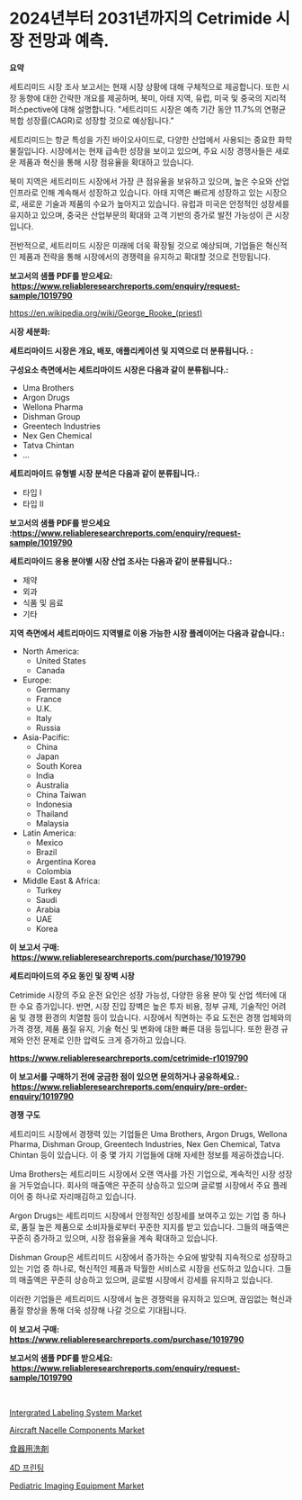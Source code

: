 <p><h1>2024년부터 2031년까지의 Cetrimide 시장 전망과 예측.</h1></p><p><strong>요약</strong></p>
<p><p>세트리미드 시장 조사 보고서는 현재 시장 상황에 대해 구체적으로 제공합니다. 또한 시장 동향에 대한 간략한 개요를 제공하며, 북미, 아태 지역, 유럽, 미국 및 중국의 지리적 퍼스pective에 대해 설명합니다. "세트리미드 시장은 예측 기간 동안 11.7%의 연평균 복합 성장률(CAGR)로 성장할 것으로 예상됩니다."</p><p>세트리미드는 항균 특성을 가진 바이오사이드로, 다양한 산업에서 사용되는 중요한 화학 물질입니다. 시장에서는 현재 급속한 성장을 보이고 있으며, 주요 시장 경쟁사들은 새로운 제품과 혁신을 통해 시장 점유율을 확대하고 있습니다.</p><p>북미 지역은 세트리미드 시장에서 가장 큰 점유율을 보유하고 있으며, 높은 수요와 산업 인프라로 인해 계속해서 성장하고 있습니다. 아태 지역은 빠르게 성장하고 있는 시장으로, 새로운 기술과 제품의 수요가 높아지고 있습니다. 유럽과 미국은 안정적인 성장세를 유지하고 있으며, 중국은 산업부문의 확대와 고객 기반의 증가로 발전 가능성이 큰 시장입니다.</p><p>전반적으로, 세트리미드 시장은 미래에 더욱 확장될 것으로 예상되며, 기업들은 혁신적인 제품과 전략을 통해 시장에서의 경쟁력을 유지하고 확대할 것으로 전망됩니다.</p></p>
<p><strong>보고서의 샘플 PDF를 받으세요: &nbsp;<a href="https://www.reliableresearchreports.com/enquiry/request-sample/1019790">https://www.reliableresearchreports.com/enquiry/request-sample/1019790</a></strong></p>
<p><a href="https://en.wikipedia.org/wiki/George_Rooke_(priest)">https://en.wikipedia.org/wiki/George_Rooke_(priest)</a></p>
<p><strong>시장 세분화:</strong></p>
<p><strong> 세트리마이드 시장은 개요, 배포, 애플리케이션 및 지역으로 더 분류됩니다. :</strong></p>
<p><strong>구성요소 측면에서는 세트리마이드 시장은 다음과 같이 분류됩니다.:</strong></p>
<p><ul><li>Uma Brothers</li><li>Argon Drugs</li><li>Wellona Pharma</li><li>Dishman Group</li><li>Greentech Industries</li><li>Nex Gen Chemical</li><li>Tatva Chintan</li><li>...</li></ul></p>
<p><strong> 세트리마이드 유형별 시장 분석은 다음과 같이 분류됩니다.:</strong></p>
<p><ul><li>타입 I</li><li>타입 II</li></ul></p>
<p><strong>보고서의 샘플 PDF를 받으세요 :<a href="https://www.reliableresearchreports.com/enquiry/request-sample/1019790">https://www.reliableresearchreports.com/enquiry/request-sample/1019790</a></strong></p>
<p><strong> 세트리마이드 응용 분야별 시장 산업 조사는 다음과 같이 분류됩니다.:</strong></p>
<p><ul><li>제약</li><li>외과</li><li>식품 및 음료</li><li>기타</li></ul></p>
<p><strong>지역 측면에서 세트리마이드 지역별로 이용 가능한 시장 플레이어는 다음과 같습니다.:</strong></p>
<p><ul>
    <li>
        North America:
        <ul>
            <li>United States</li>
            <li>Canada</li>
        </ul>
    </li>
    <li>
        Europe:
        <ul>
            <li>Germany</li>
            <li>France</li>
            <li>U.K.</li>
            <li>Italy</li>
            <li>Russia</li>
        </ul>
    </li>
    <li>
        Asia-Pacific:
        <ul>
            <li>China</li>
            <li>Japan</li>
            <li>South Korea</li>
            <li>India</li>
            <li>Australia</li>
            <li>China Taiwan</li>
            <li>Indonesia</li>
            <li>Thailand</li>
            <li>Malaysia</li>
        </ul>
    </li>
    <li>
        Latin America:
        <ul>
            <li>Mexico</li>
            <li>Brazil</li>
            <li>Argentina Korea</li>
            <li>Colombia</li>
        </ul>
    </li>
    <li>
        Middle East & Africa:
        <ul>
            <li>Turkey</li>
            <li>Saudi</li>
            <li>Arabia</li>
            <li>UAE</li>
            <li>Korea</li>
        </ul>
    </li>
    </ul></p>
<p><strong>이 보고서 구매: &nbsp;<a href="https://www.reliableresearchreports.com/purchase/1019790">https://www.reliableresearchreports.com/purchase/1019790</a></strong></p>
<p><strong>세트리마이드의 주요 동인 및 장벽 시장</strong></p>
<p><p>Cetrimide 시장의 주요 운전 요인은 성장 가능성, 다양한 응용 분야 및 산업 섹터에 대한 수요 증가입니다. 반면, 시장 진입 장벽은 높은 투자 비용, 정부 규제, 기술적인 어려움 및 경쟁 환경의 치열함 등이 있습니다. 시장에서 직면하는 주요 도전은 경쟁 업체와의 가격 경쟁, 제품 품질 유지, 기술 혁신 및 변화에 대한 빠른 대응 등입니다. 또한 환경 규제와 안전 문제로 인한 압력도 크게 증가하고 있습니다.</p></p>
<p><strong><a href="https://www.reliableresearchreports.com/cetrimide-r1019790">https://www.reliableresearchreports.com/cetrimide-r1019790</a></strong></p>
<p><strong>이 보고서를 구매하기 전에 궁금한 점이 있으면 문의하거나 공유하세요.: &nbsp;<a href="https://www.reliableresearchreports.com/enquiry/pre-order-enquiry/1019790">https://www.reliableresearchreports.com/enquiry/pre-order-enquiry/1019790</a></strong></p>
<p><strong>경쟁 구도</strong></p>
<p><p>세트리미드 시장에서 경쟁력 있는 기업들은 Uma Brothers, Argon Drugs, Wellona Pharma, Dishman Group, Greentech Industries, Nex Gen Chemical, Tatva Chintan 등이 있습니다. 이 중 몇 가지 기업들에 대해 자세한 정보를 제공하겠습니다.</p><p>Uma Brothers는 세트리미드 시장에서 오랜 역사를 가진 기업으로, 계속적인 시장 성장을 거두었습니다. 회사의 매출액은 꾸준히 상승하고 있으며 글로벌 시장에서 주요 플레이어 중 하나로 자리매김하고 있습니다.</p><p>Argon Drugs는 세트리미드 시장에서 안정적인 성장세를 보여주고 있는 기업 중 하나로, 품질 높은 제품으로 소비자들로부터 꾸준한 지지를 받고 있습니다. 그들의 매출액은 꾸준히 증가하고 있으며, 시장 점유율을 계속 확대하고 있습니다.</p><p>Dishman Group은 세트리미드 시장에서 증가하는 수요에 발맞춰 지속적으로 성장하고 있는 기업 중 하나로, 혁신적인 제품과 탁월한 서비스로 시장을 선도하고 있습니다. 그들의 매출액은 꾸준히 상승하고 있으며, 글로벌 시장에서 강세를 유지하고 있습니다.</p><p>이러한 기업들은 세트리미드 시장에서 높은 경쟁력을 유지하고 있으며, 끊임없는 혁신과 품질 향상을 통해 더욱 성장해 나갈 것으로 기대됩니다.</p></p>
<p><strong>이 보고서 구매: &nbsp; <a href="https://www.reliableresearchreports.com/purchase/1019790">https://www.reliableresearchreports.com/purchase/1019790</a></strong></p>
<p><strong>보고서의 샘플 PDF를 받으세요: &nbsp;<a href="https://www.reliableresearchreports.com/enquiry/request-sample/1019790">https://www.reliableresearchreports.com/enquiry/request-sample/1019790</a></strong><strong></strong></p>
<p>&nbsp;</p>
<p><p><a href="https://www.linkedin.com/pulse/intergrated-labeling-system-market-report-product-type-adhesive-gwcmc">Intergrated Labeling System Market</a></p><p><a href="https://medium.com/@electatowne2023/future-trends-in-global-aircraft-nacelle-components-market-market-insights-and-analysis-from-2024-9e801f29e881">Aircraft Nacelle Components Market</a></p><p><a href="https://github.com/zjkmgcs938405/Market-Research-Report-List-3/blob/main/810646248403.md">食器用洗剤</a></p><p><a href="https://github.com/KellyLyncyh543964/Market-Research-Report-List-3/blob/main/514031061989.md">4D 프린팅</a></p><p><a href="https://www.linkedin.com/pulse/pediatric-imaging-equipment-market-overview-global-trends-uid2f">Pediatric Imaging Equipment Market</a></p></p>
